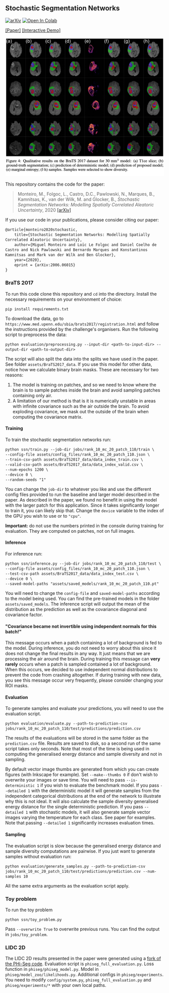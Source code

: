 ## Stochastic Segmentation Networks

[![arXiv](http://img.shields.io/badge/arXiv-2006.06015-B31B1B.svg)](https://arxiv.org/abs/2006.06015)
[![Open In Colab](https://colab.research.google.com/assets/colab-badge.svg)](https://colab.research.google.com/github/MiguelMonteiro/stochastic_segmentation_networks_demo/blob/master/ssn_demo.ipynb)

[\[Paper\]](https://arxiv.org/abs/2006.06015)
[\[Interactive Demo\]](https://colab.research.google.com/github/MiguelMonteiro/stochastic_segmentation_networks_demo/blob/master/ssn_demo.ipynb)

![Figure from paper](assets/images/image_1.png)


This repository contains the code for the paper:
> Monteiro, M., Folgoc, L., Castro, D.C., Pawlowski, N., Marques, B., Kamnitsas, K., van der Wilk, M. and Glocker, B., _Stochastic Segmentation Networks: Modelling Spatially Correlated Aleatoric Uncertainty_, 2020 [[arXiv]](https://arxiv.org/abs/2006.06015)


If you use our code in your publications, please consider citing our paper:
```
@article{monteiro2020stochastic,
    title={Stochastic Segmentation Networks: Modelling Spatially Correlated Aleatoric Uncertainty},
    author={Miguel Monteiro and Loïc Le Folgoc and Daniel Coelho de Castro and Nick Pawlowski and Bernardo Marques and Konstantinos Kamnitsas and Mark van der Wilk and Ben Glocker},
    year={2020},
    eprint = {arXiv:2006.06015}
}
```


### BraTS 2017
To run this code clone this repository and `cd` into the directory.
Install the necessary requirements on your environment of choice:

    pip install requirements.txt
    
To download the data, go to  `https://www.med.upenn.edu/sbia/brats2017/registration.html` and follow the instructions provided by the challenge's organisers. 
Run the following script to preprocess the data:

    python evaluation/preprocessing.py --input-dir <path-to-input-dir> --output-dir <path-to-output-dir>

The script will also split the data into the splits we have used in the paper. See folder `assets/BraTS2017_data`.
If you use this model for other data, notice how we calculate binary brain masks. These are necessary for two reasons:
1) The model is training on patches, and so we need to know where the brain is to sample patches inside the brain and avoid sampling patches containing only air.
2) A limitation of our method is that is it is numerically unstable in areas with infinite covariance such as the air outside the brain.
To avoid exploding covariance, we mask out the outside of the brain when computing the covariance matrix.

#### Training
To train the stochastic segmentation networks run:

    python ssn/train.py --job-dir jobs/rank_10_mc_20_patch_110/train \
    --config-file assets/config_files/rank_10_mc_20_patch_110.json \
    --train-csv-path assets/BraTS2017_data/data_index_train.csv \
    --valid-csv-path assets/BraTS2017_data/data_index_valid.csv \
    --num-epochs 1200 \
    --device 0 \
    --random-seeds "1"

You can change the `job-dir` to whatever you like and use the different config files provided to run the baseline and larger model described in the paper.
As described in the paper, we found no benefit in using the model with the larger patch for this application. 
Since it takes significantly longer to train it, you can likely skip that.
Change the `device` variable to the index of the GPU you wish to use or to `"cpu"`.
    
**Important:** do not use the numbers printed in the console during training for evaluation. 
They are computed on patches, not on full images.

#### Inference
For inference run:

    python ssn/inference.py --job-dir jobs/rank_10_mc_20_patch_110/test \
    --config-file assets/config_files/rank_10_mc_20_patch_110.json \
    --test-csv-path assets/BraTS2017_data/data_index_test.csv \
    --device 0 \
    --saved-model-paths "assets/saved_models/rank_10_mc_20_patch_110.pt"

You will need to change the `config-file` and `saved-model-paths` according to the model being used.
You can find the pre-trained models in the folder `assets/saved_models`.
The inference script will output the mean of the distribution as the prediction as well as the covariance diagonal and covariance factor.

#### "Covariance became not invertible using independent normals for this batch!"

This message occurs when a patch containing a lot of background is fed to the model.
During inference, you do not need to worry about this since it does not change the final results in any way. It just means that we are processing the air around the brain. 
During training this message can **very rarely** occurs when a patch is sampled contained a lot of background. 
When this occurs, we decided to use independent normal distributions to prevent the code from crashing altogether.
If during training with new data, you see this message occur very frequently, please consider changing your ROI masks. 

#### Evaluation
To generate samples and evaluate your predictions, you will need to use the evaluation script. 

    python evaluation/evaluate.py --path-to-prediction-csv jobs/rank_10_mc_20_patch_110/test/predictions/prediction.csv
     
The results of the evaluations will be stored in the same folder as the `prediction.csv` file.
Results are saved to disk, so a second run of the same script takes only seconds. 
Note that most of the time is being used in computing the generalised energy distance and sample diversity and not in sampling.

By default vector image thumbs are generated from which you can create figures (with Inkscape for example). 
Set `--make--thumbs 0` if don't wish to overwrite your images or save time.
You will need to pass `--is-deterministic 1` if you wish to evaluate the benchmark model.
If you pass `--detailed 1` with the deterministic model it will generate samples from the independent 
categorical distributions at the end of the network to illustrate why this is not ideal. 
It will also calculate the sample diversity generalised energy distance for the single deterministic prediction.
If you pass `--detailed 1` with stochastic models, it will also generate sample vector images varying the temperature for each class. See paper for examples.
Note that passing `--detailed 1` significantly increases evaluation times.

#### Sampling
The evaluation script is slow because the generalised energy distance and sample diversity computations are pairwise.
If you just want to generate samples without evaluation run:
    
    python evaluation/generate_samples.py --path-to-prediction-csv jobs/rank_10_mc_20_patch_110/test/predictions/prediction.csv --num-samples 10

All the same extra arguments as the evaluation script apply.

### Toy problem

To run the toy problem
    
    python ssn/toy_problem.py
    
Pass `--overwrite True` to overwrite previous runs. You can find the output in `jobs/toy_problem`.

### LIDC 2D

The LIDC 2D results presented in the paper were generated using a [fork of the PHi-Seg code](https://github.com/MiguelMonteiro/PHiSeg-code).
Evaluation script is `phiseg_full_evaluation.py`. 
Loss function in `phiseg/phiseg_model.py`.
Model in `phiseg/model_zoo/likelihoods.py`.
Additional configs in `phiseg/experiments`.
You need to modify `config/system.py`, `phiseg_full_evaluation.py` and `phiseg/experiments/*` with your own local paths.
